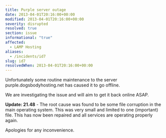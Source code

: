```yaml
---
title: Purple server outage
date: 2013-04-01T20:16:00+00:00
modified: 2013-04-01T20:16:00+00:00
severity: disrupted
resolved: true
section: issue
informational: "true"
affected:
  - LAMP Hosting
aliases:
  - /incidents/id7
slug: id7
resolvedWhen: 2013-04-01T20:16:00+00:00
---
```


Unfortunately some routine maintenance to the server purple.dogsbodyhosting.net has caused it to go offline.

We are investigating the issue and will aim to get it back online ASAP.

**Update: 21.48** - The root cause was found to be some file corruption in the main operating system.  This was very small and limited to one (important) file.  This has now been repaired and all services are operating properly again.

Apologies for any inconvenience.

